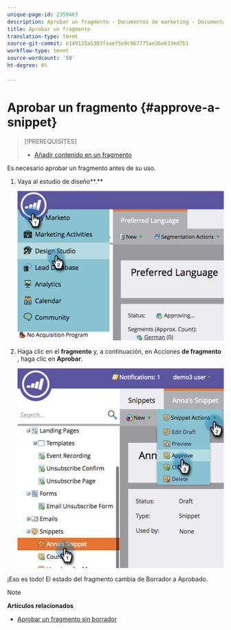 ```yaml
---
unique-page-id: 2359463
description: Aprobar un fragmento - Documentos de marketing - Documentación del producto
title: Aprobar un fragmento
translation-type: tm+mt
source-git-commit: e149133a5383faaef5e9c9b7775ae36e633ed7b1
workflow-type: tm+mt
source-wordcount: '59'
ht-degree: 0%

---
```



# Aprobar un fragmento {#approve-a-snippet}

>[!PREREQUISITES]
>
>* [Añadir contenido en un fragmento](add-content-to-a-snippet.md)

>



Es necesario aprobar un fragmento antes de su uso.

1. Vaya al estudio de diseño**.**

   ![](assets/image2014-9-16-8-3a55-3a15.png)

1. Haga clic en el **fragmento** y, a continuación, en Acciones **de fragmento** , haga clic en **Aprobar**.

   ![](assets/image2014-9-16-8-3a55-3a24.png)

¡Eso es todo! El estado del fragmento cambia de Borrador a Aprobado.

>[!NOTE]
>
>**Artículos relacionados**
>
>* [Aprobar un fragmento sin borrador](approve-a-snippet-with-no-draft.md)

>



